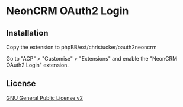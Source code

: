 # NeonCRM OAuth2 Login

## Installation

Copy the extension to phpBB/ext/christucker/oauth2neoncrm

Go to "ACP" > "Customise" > "Extensions" and enable the "NeonCRM OAuth2 Login" extension.

## License

[GNU General Public License v2](license.txt)
